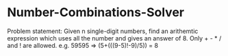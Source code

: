 # Number-Combinations-Solver

Problem statement: Given n single-digit numbers, find an arithemtic expression which uses all the number and gives an answer of 8.
Only + - * / and ! are allowed.
e.g. 59595 => (5+(((9-5)!-9)/5)) = 8
